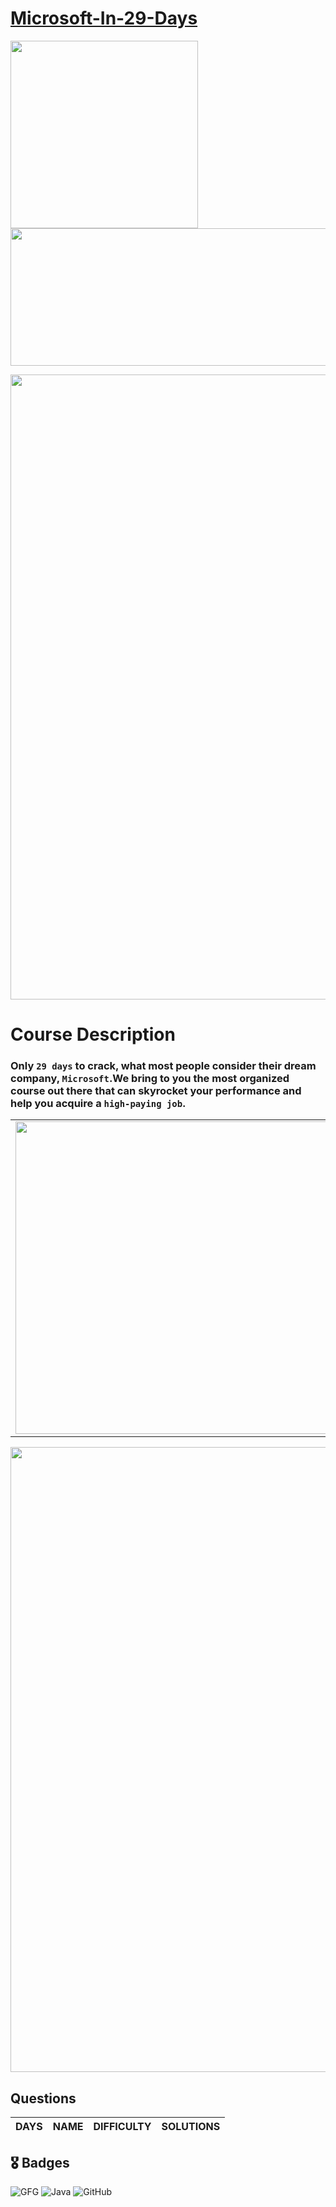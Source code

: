 # [Microsoft-In-29-Days](https://practice.geeksforgeeks.org/courses/microsoft-in-29-days)
<p float="left">
  <img src="https://media.geeksforgeeks.org/img-practice/banner/microsoft-in-29-days-thumbnail-old.png?v=1660322649.679822" width="300" />
  <img src="https://repository-images.githubusercontent.com/389729275/371ba38b-8a03-4bff-916c-c3fa5396ceda" width="700" height="220" /> 
</p>

<img src="https://raw.githubusercontent.com/andreasbm/readme/master/assets/lines/rainbow.png" width="1000" />

# Course Description
### Only `29 days` to crack, what most people consider their dream company, `Microsoft`.We bring to you the most organized course out there that can skyrocket your performance and help you acquire a `high-paying job`.

<table>
<tr>
<td> <img src="https://user-images.githubusercontent.com/91726340/184412667-73a39996-d3f0-40b3-81e4-414012bdb7fd.png" width="500" /> </td>
<td> <img src="https://user-images.githubusercontent.com/91726340/184412676-548f4a2e-f352-45b6-92d9-b3cfe4324478.png" width="500" /> </td>
</tr>
</table>
<img src="https://raw.githubusercontent.com/andreasbm/readme/master/assets/lines/rainbow.png" width="1000" />

## Questions

| DAYS  |  NAME                         |  DIFFICULTY  |   SOLUTIONS                                                    |
| :-----| :---------------------------- | :----------- |  :------------------------------------------------------------ |

## 🎖️ Badges
![GFG](https://media.geeksforgeeks.org/wp-content/uploads/20200716222246/Path-219.png)
![Java](https://img.shields.io/badge/Java-ED8B00?style=for-the-badge&logo=java&logoColor=white)
![GitHub](https://img.shields.io/badge/github-%23121011.svg?style=for-the-badge&logo=github&logoColor=white)
